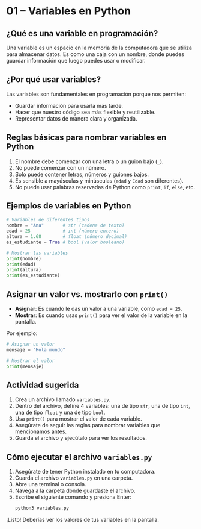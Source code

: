 # 01 – Variables en Python

## ¿Qué es una variable en programación?

Una variable es un espacio en la memoria de la computadora que se utiliza para almacenar datos. Es como una caja con un nombre, donde puedes guardar información que luego puedes usar o modificar.

## ¿Por qué usar variables?

Las variables son fundamentales en programación porque nos permiten:
- Guardar información para usarla más tarde.
- Hacer que nuestro código sea más flexible y reutilizable.
- Representar datos de manera clara y organizada.

## Reglas básicas para nombrar variables en Python

1. El nombre debe comenzar con una letra o un guion bajo (`_`).
2. No puede comenzar con un número.
3. Solo puede contener letras, números y guiones bajos.
4. Es sensible a mayúsculas y minúsculas (`edad` y `Edad` son diferentes).
5. No puede usar palabras reservadas de Python como `print`, `if`, `else`, etc.

## Ejemplos de variables en Python

```python
# Variables de diferentes tipos
nombre = "Ana"       # str (cadena de texto)
edad = 25            # int (número entero)
altura = 1.68        # float (número decimal)
es_estudiante = True # bool (valor booleano)

# Mostrar las variables
print(nombre)
print(edad)
print(altura)
print(es_estudiante)
```

## Asignar un valor vs. mostrarlo con `print()`

- **Asignar**: Es cuando le das un valor a una variable, como `edad = 25`.
- **Mostrar**: Es cuando usas `print()` para ver el valor de la variable en la pantalla.

Por ejemplo:
```python
# Asignar un valor
mensaje = "Hola mundo"

# Mostrar el valor
print(mensaje)
```

## Actividad sugerida

1. Crea un archivo llamado `variables.py`.
2. Dentro del archivo, define 4 variables: una de tipo `str`, una de tipo `int`, una de tipo `float` y una de tipo `bool`.
3. Usa `print()` para mostrar el valor de cada variable.
4. Asegúrate de seguir las reglas para nombrar variables que mencionamos antes.
5. Guarda el archivo y ejecútalo para ver los resultados.

## Cómo ejecutar el archivo `variables.py`

1. Asegúrate de tener Python instalado en tu computadora.
2. Guarda el archivo `variables.py` en una carpeta.
3. Abre una terminal o consola.
4. Navega a la carpeta donde guardaste el archivo.
5. Escribe el siguiente comando y presiona Enter:
    ```bash
    python3 variables.py
    ```

¡Listo! Deberías ver los valores de tus variables en la pantalla.  